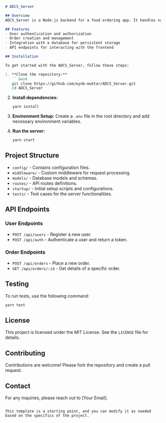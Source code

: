 ```markdown
# ADCS_Server

## Overview
ADCS_Server is a Node.js backend for a food ordering app. It handles various functionalities such as user management, order processing, and data persistence.

## Features
- User authentication and authorization
- Order creation and management
- Integration with a database for persistent storage
- API endpoints for interacting with the frontend

## Installation

To get started with the ADCS_Server, follow these steps:

1. **Clone the repository:**
   ```bash
   git clone https://github.com/eyob-muktar/ADCS_Server.git
   cd ADCS_Server
   ```

2. **Install dependencies:**
   ```bash
   yarn install
   ```

3. **Environment Setup:**
   Create a `.env` file in the root directory and add necessary environment variables.

4. **Run the server:**
   ```bash
   yarn start
   ```

## Project Structure

- `config/` - Contains configuration files.
- `middleware/` - Custom middleware for request processing.
- `models/` - Database models and schemas.
- `routes/` - API routes definitions.
- `startup/` - Initial setup scripts and configurations.
- `tests/` - Test cases for the server functionalities.

## API Endpoints

### User Endpoints
- `POST /api/users` - Register a new user.
- `POST /api/auth` - Authenticate a user and return a token.

### Order Endpoints
- `POST /api/orders` - Place a new order.
- `GET /api/orders/:id` - Get details of a specific order.

## Testing
To run tests, use the following command:
```bash
yarn test
```

## License
This project is licensed under the MIT License. See the `LICENSE` file for details.

## Contributing
Contributions are welcome! Please fork the repository and create a pull request.

## Contact
For any inquiries, please reach out to [Your Email].

```

This template is a starting point, and you can modify it as needed based on the specifics of the project.
